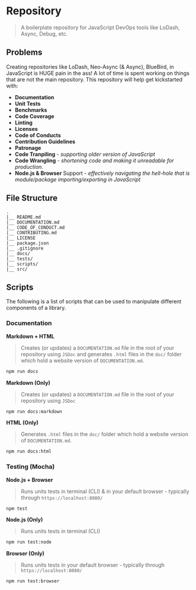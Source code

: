 # Repository
>A boilerplate repository for JavaScript DevOps tools like LoDash, Async, Debug, etc.

## Problems

Creating repositories like LoDash, Neo-Async (& Async), BlueBird, in JavaScript is HUGE pain in the ass! A lot of time is spent working on things that are not the main repository. This repository will help get kickstarted with:

- **Documentation**
- **Unit Tests**
- **Benchmarks**
- **Code Coverage**
- **Linting**
- **Licenses**
- **Code of Conducts**
- **Contribution Guidelines**
- **Patronage**
- **Code Tranpiling** - _supporting older version of JavaScript_
- **Code Wrangling** - _shortening code and making it unreadable for production._
- **Node.js & Browser** Support - _effectively navigating the hell-hole that is module/package importing/exporting in JavaScript_

## File Structure

```
.
|__ README.md
|__ DOCUMENTATION.md
|__ CODE_OF_CONDUCT.md
|__ CONTRIBUTING.md
|__ LICENSE
|__ package.json
|__ .gitignore
|__ docs/
|__ tests/
|__ scripts/
|__ src/
```

## Scripts

The following is a list of scripts that can be used to manipulate different components of a library.

### Documentation

**Markdown + HTML**
>Creates (or updates) a `DOCUMENTATION.md` file in the root of your repository using `JSDoc` and generates `.html` files in the `doc/` folder which hold a website version of `DOCUMENTATION.md`.

```bash
npm run docs
```

**Markdown (Only)**
>Creates (or updates) a `DOCUMENTATION.md` file in the root of your repository using `JSDoc`


```bash
npm run docs:markdown
```

**HTML (Only)**
>Generates `.html` files in the `doc/` folder which hold a website version of `DOCUMENTATION.md`.

```bash
npm run docs:html
```

### Testing (Mocha)

**Node.js + Browser**
>Runs units tests in terminal (CLI) & in your default browser - typically through `https://localhost:8080/`

```bash
npm test
```

**Node.js (Only)**
>Runs units tests in terminal (CLI)

```bash
npm run test:node
```

**Browser (Only)**
>Runs units tests in your default browser - typically through `https://localhost:8080/`

```bash
npm run test:browser
```
